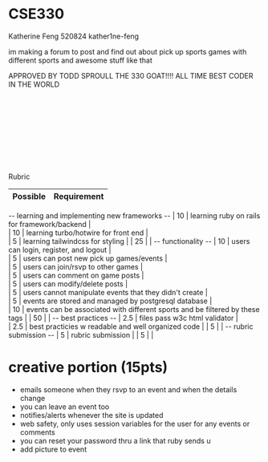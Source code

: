 # CSE330
Katherine Feng 520824 kather1ne-feng

im making a forum to post and find out about pick up sports games with different sports and awesome stuff like that

APPROVED BY TODD SPROULL THE 330 GOAT!!!! ALL TIME BEST CODER IN THE WORLD

<br><br><br><br><br><br><br><br><br>
Rubric

| Possible | Requirement                                                                     | 
|----------|---------------------------------------------------------------------------------|
-- learning and implementing new frameworks --
| 10       | learning ruby on rails for framework/backend                                    |             
| 10       | learning turbo/hotwire for front end                                            |            
| 5        | learning tailwindcss for styling                                                |
| 25       |                                                                                 |
-- functionality --
| 10       | users can login, register, and logout                                           |             
| 5        | users can post new pick up games/events                                         |             
| 5        | users can join/rsvp to other games                                              |             
| 5        | users can comment on game posts                                                 |             
| 5        | users can modify/delete posts                                                   |             
| 5        | users cannot manipulate events that they didn't create                          |             
| 5        | events are stored and managed by postgresql database                            |   
| 10       | events can be associated with different sports and be filtered by these tags    |
| 50       |                                                                                 |
-- best practices --
| 2.5      | files pass w3c html validator                                                   |             
| 2.5      | best practicies w readable and well organized code                              |
| 5        |                                                                                 |
-- rubric submission --
| 5        | rubric submission                                                               |
| 5        |                                                                                 |
# creative portion (15pts)
- emails someone when they rsvp to an event and when the details change
- you can leave an event too
- notifies/alerts whenever the site is updated
- web safety, only uses session variables for the user for any events or comments
- you can reset your password thru a link that ruby sends u
- add picture to event
